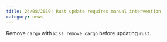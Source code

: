 ```yaml
---
title: 24/08/2019: Rust update requires manual intervention
category: news
---
```


Remove `cargo` with `kiss remove cargo` before updating `rust`.

